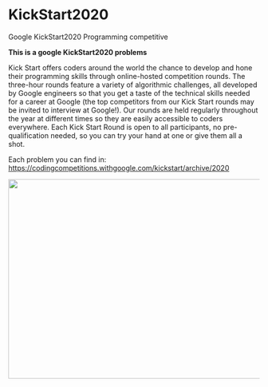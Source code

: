 # KickStart2020
Google KickStart2020 Programming competitive

<p><b>This is a google KickStart2020 problems</b></p>
<p>Kick Start offers coders around the world the chance to develop and hone their programming skills through online-hosted competition rounds. The three-hour rounds feature a variety of algorithmic challenges, all developed by Google engineers so that you get a taste of the technical skills needed for a career at Google (the top competitors from our Kick Start rounds may be invited to interview at Google!). Our rounds are held regularly throughout the year at different times so they are easily accessible to coders everywhere. Each Kick Start Round is open to all participants, no pre-qualification needed, so you can try your hand at one or give them all a shot.</b></p>

Each problem you can find in:
https://codingcompetitions.withgoogle.com/kickstart/archive/2020

<img src="https://static.youthop.com/uploads/2019/02/google-kick-start-coding-competition-2019.png" width="600" height="400"> 
